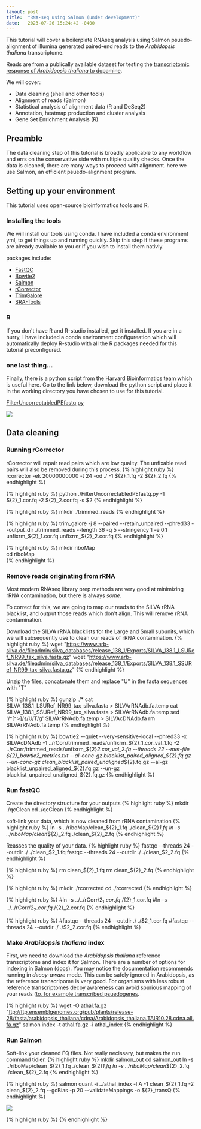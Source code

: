 ```yaml
---
layout: post
title:  "RNA-seq using Salmon (under development)"
date:   2023-07-26 15:24:42 -0400
---
```




This tutorial will cover a boilerplate RNAseq analysis using Salmon psuedo-alignment of illumina generated paired-end reads to the *Arabidopsis thaliana* transcriptome.  

Reads are from a publically available dataset for testing the [transcriptomic response of *Arabidopsis thaliana* to dopamine](https://doi.org/10.3390/stresses3010026). 

We will cover:  
- Data cleaning (shell and other tools)
- Alignment of reads (Salmon)
- Statistical analysis of alignment data (R and DeSeq2)
- Annotation, heatmap production and cluster analysis
- Gene Set Enrichment Analysis (R)


## Preamble
The data cleaning step of this tutorial is broadly applicable to any workflow and errs on the conservative side with multiple quality checks. Once the data is cleaned, there are many ways to proceed with alignment. here we use Salmon, an efficient psuedo-alignment program.  

## Setting up your environment
This tutorial uses open-source bioinformatics tools and R.

### Installing the tools
We will install our tools using conda. I have included a conda environment yml, to get things up and running quickly. Skip this step if these programs are already available to you or if you wish to install them nativly.

packages include: 

- [FastQC](https://github.com/s-andrews/FastQC)
- [Bowtie2](https://github.com/BenLangmead/bowtie2.git)
- [Salmon](https://github.com/COMBINE-lab/salmon.git)
- [rCorrector](https://github.com/mourisl/Rcorrector.git)
- [TrimGalore](https://github.com/FelixKrueger/TrimGalore.git)
- [SRA-Tools](https://github.com/ncbi/sra-tools.git)

### R
If you don't have R and R-studio installed, get it installed. If you are in a hurry, I have included a conda environment configureation which will automatically deploy R-studio with all the R packages needed for this tutorial preconfigured.

### one last thing...
Finally, there is a python script from the Harvard Bioinformatics team which is useful here. Go to the link below, download the python script and place it in the working directory you have chosen to use for this tutorial. 

[FilterUncorrectabledPEfastq.py](https://github.com//TranscriptomeAssemblyTools/blob/dfe258636088c11eb60d3ce69da2fd5cd00ef5b3/FilterUncorrectabledPEfastq.py)

 <img src="{{site.baseurl}}/assets/img/HBTdwnl.jpeg">

## Data cleaning

### Running rCorrector
rCorrector will repair read pairs which are low quality. The unfixable read pairs will also be removed during this process. 
{% highlight ruby %}
rcorrector -ek 20000000000 -t 24 -od ./ -1 ${2}_1.fq -2 ${2}_2.fq
{% endhighlight %}

{% highlight ruby %}
python ./FilterUncorrectabledPEfastq.py -1 ${2}_1.cor.fq -2 ${2}_2.cor.fq -s $2
{% endhighlight %}


{% highlight ruby %}
mkdir ./trimmed_reads
{% endhighlight %}

{% highlight ruby %}
trim_galore -j 8 --paired --retain_unpaired --phred33 --output_dir ./trimmed_reads --length 36 -q 5 --stringency 1 -e 0.1 unfixrm_${2}_1.cor.fq unfixrm_${2}_2.cor.fq
{% endhighlight %}

{% highlight ruby %}
mkdir riboMap   
cd riboMap  
{% endhighlight %}

### Remove reads originating from rRNA
Most modern RNAseq library prep methods are very good at minimizing rRNA contamination, but there is always *some*.  

To correct for this, we are going to map our reads to the SILVA rRNA blacklist, and output those reads which don't align. This will remove rRNA contamination. 

Download the SILVA rRNA blacklists for the Large and Small subunits, which we will subsequently use to clean our reads of rRNA contamination.
{% highlight ruby %}
wget "https://www.arb-silva.de/fileadmin/silva_databases/release_138_1/Exports/SILVA_138.1_LSURef_NR99_tax_silva.fasta.gz"
wget "https://www.arb-silva.de/fileadmin/silva_databases/release_138_1/Exports/SILVA_138.1_SSURef_NR99_tax_silva.fasta.gz"
{% endhighlight %}

Unzip the files, concatonate them and replace "U" in the fasta sequences with "T"

{% highlight ruby %}
gunzip ./*
cat SILVA_138.1_LSURef_NR99_tax_silva.fasta > SILVArRNAdb.fa.temp
cat SILVA_138.1_SSURef_NR99_tax_silva.fasta > SILVArRNAdb.fa.temp
sed '/^[^>]/s/U/T/g' SILVArRNAdb.fa.temp > SILVAcDNAdb.fa
rm SILVArRNAdb.fa.temp
{% endhighlight %}


{% highlight ruby %}
bowtie2 --quiet --very-sensitive-local --phred33  -x SILVAcDNAdb -1 ../rCorr/trimmed_reads/unfixrm_${2}_1.cor_val_1.fq -2 ../rCorr/trimmed_reads/unfixrm_${2}_2.cor_val_2.fq --threads 22 --met-file ${2}_bowtie2_metrics.txt --al-conc-gz blacklist_paired_aligned_${2}.fq.gz --un-conc-gz clean_blacklist_paired_unaligned_${2}.fq.gz  --al-gz blacklist_unpaired_aligned_${2}.fq.gz --un-gz blacklist_unpaired_unaligned_${2}.fq.gz
{% endhighlight %}

### Run fastQC

Create the directory structure for your outputs
{% highlight ruby %}
mkdir ./qcClean
cd ./qcClean
{% endhighlight %}

soft-link your data, which is now cleaned from rRNA contamination
{% highlight ruby %}
ln -s ../riboMap/clean_${2}_1.fq ./clean_${2}_1.fq
ln -s ../riboMap/clean_${2}_2.fq ./clean_${2}_2.fq
{% endhighlight %}

Reasses the quality of your data. 
{% highlight ruby %}
fastqc --threads 24 --outdir ./ ./clean_$2_1.fq
fastqc --threads 24 --outdir ./ ./clean_$2_2.fq
{% endhighlight %}

{% highlight ruby %}
rm clean_${2}_1.fq
rm clean_${2}_2.fq
{% endhighlight %}

{% highlight ruby %}
mkdir ./rcorrected
cd ./rcorrected
{% endhighlight %}

{% highlight ruby %}
#ln -s ../../rCorr/${2}_1.cor.fq ./${2}_1.cor.fq
#ln -s ../../rCorr/${2}_2.cor.fq ./${2}_2.cor.fq
{% endhighlight %}

{% highlight ruby %}
#fastqc --threads 24 --outdir ./ ./$2_1.cor.fq
#fastqc --threads 24 --outdir ./ ./$2_2.cor.fq
{% endhighlight %}

### Make *Arabidopsis thaliana* index
First, we need to download the *Arabidopsis thaliana* reference transcriptome and index it for Salmon. There are a number of options for indexing in Salmon ([docs](https://salmon.readthedocs.io/en/latest/index.html)). You may notice the documentation recommends running in *decoy-aware* mode. This can be safely ignored in Arabidopsis, as the reference transcripome is very good. For organisms with less robust reference transcriptomes decoy awareness can avoid spurious mapping of your reads ([to, for example transcribed psuedogenes](https://www.biostars.org/p/456231/").   

{% highlight ruby %}
wget -O athal.fa.gz "ftp://ftp.ensemblgenomes.org/pub/plants/release-28/fasta/arabidopsis_thaliana/cdna/Arabidopsis_thaliana.TAIR10.28.cdna.all.fa.gz"
salmon index -t athal.fa.gz -i athal_index
{% endhighlight %}

### Run Salmon
Soft-link your cleaned FQ files. Not really necissary, but makes the run command tidier. 
{% highlight ruby %}
mkdir salmon_out
cd salmon_out
ln -s ../riboMap/clean_${2}_1.fq ./clean_${2}_1.fq
ln -s ../riboMap/clean_${2}_2.fq ./clean_${2}_2.fq
{% endhighlight %}

{% highlight ruby %}
salmon quant -i ../athal_index -l A -1 clean_${2}_1.fq -2 clean_${2}_2.fq --gcBias -p 20 --validateMappings -o ${2}_transQ
{% endhighlight %}

 <img src="{{site.baseurl}}/assets/img/2H.png">

{% highlight ruby %}
{% endhighlight %}